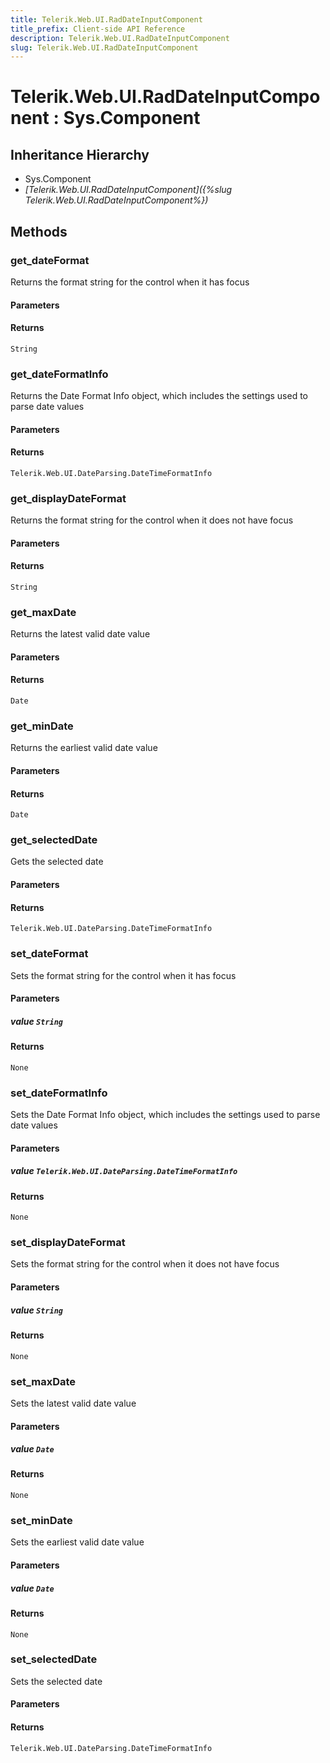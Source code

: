 ```yaml
---
title: Telerik.Web.UI.RadDateInputComponent
title_prefix: Client-side API Reference
description: Telerik.Web.UI.RadDateInputComponent
slug: Telerik.Web.UI.RadDateInputComponent
---
```


# Telerik.Web.UI.RadDateInputComponent : Sys.Component 

## Inheritance Hierarchy

* Sys.Component
* *[Telerik.Web.UI.RadDateInputComponent]({%slug Telerik.Web.UI.RadDateInputComponent%})*


## Methods

###  get_dateFormat

Returns the format string for the control when it has focus

#### Parameters

#### Returns

`String` 

### get_dateFormatInfo

Returns the Date Format Info object, which includes the settings used to parse date values

#### Parameters

#### Returns

`Telerik.Web.UI.DateParsing.DateTimeFormatInfo` 

### get_displayDateFormat

Returns the format string for the control when it does not have focus

#### Parameters

#### Returns

`String` 

### get_maxDate

Returns the latest valid date value

#### Parameters

#### Returns

`Date` 

### get_minDate

Returns the earliest valid date value

#### Parameters

#### Returns

`Date` 

### get_selectedDate

Gets the selected date

#### Parameters

#### Returns

`Telerik.Web.UI.DateParsing.DateTimeFormatInfo` 

### set_dateFormat

Sets the format string for the control when it has focus

#### Parameters

##### value `String`

#### Returns

`None` 

### set_dateFormatInfo

Sets the Date Format Info object, which includes the settings used to parse date values

#### Parameters

##### value `Telerik.Web.UI.DateParsing.DateTimeFormatInfo`

#### Returns

`None` 

### set_displayDateFormat

Sets the format string for the control when it does not have focus

#### Parameters

##### value `String`

#### Returns

`None` 

### set_maxDate

Sets the latest valid date value

#### Parameters

##### value `Date`

#### Returns

`None` 

### set_minDate

Sets the earliest valid date value

#### Parameters

##### value `Date`

#### Returns

`None` 

### set_selectedDate

Sets the selected date

#### Parameters

#### Returns

`Telerik.Web.UI.DateParsing.DateTimeFormatInfo` 



